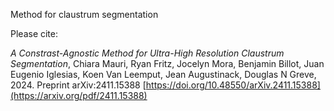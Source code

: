 Method for claustrum segmentation

Please cite:

*A Constrast-Agnostic Method for Ultra-High Resolution Claustrum Segmentation*, Chiara Mauri, Ryan Fritz, Jocelyn Mora, Benjamin Billot, Juan Eugenio Iglesias, Koen Van Leemput, Jean Augustinack, Douglas N Greve, 2024. Preprint 	arXiv:2411.15388 [https://doi.org/10.48550/arXiv.2411.15388](https://arxiv.org/pdf/2411.15388)
